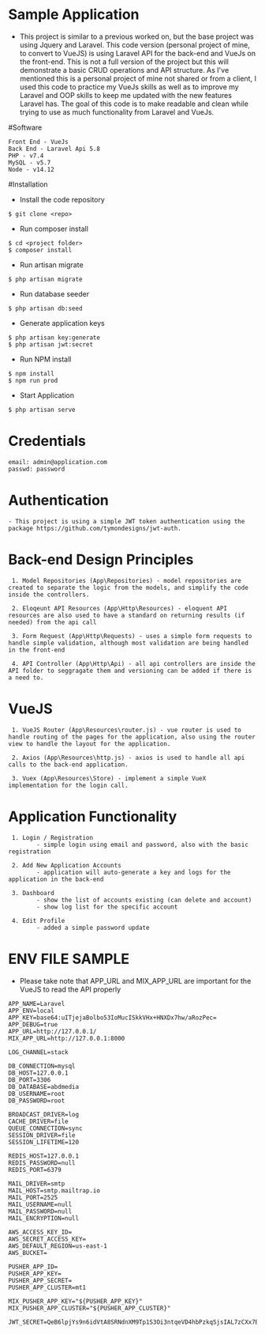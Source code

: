 # Sample Application
- This project is similar to a previous worked on, but the base project was using 
Jquery and Laravel. This code version (personal project of mine, to convert to VueJS) is using Laravel API for the back-end and VueJs on the front-end. This is not a full version of the project 
but this will demonstrate a basic CRUD operations and API structure. As I've mentioned this is a personal project of mine
not shared or from a client, I used this code to practice my VueJs skills as well as to improve my Laravel and OOP skills to keep me updated with the new features Laravel has. The goal of this code is to make readable and clean
while trying to use as much functionality from Laravel and VueJs.

#Software
```
Front End - VueJs
Back End - Laravel Api 5.8
PHP - v7.4
MySQL - v5.7
Node - v14.12
```

#Installation

- Install the code repository
```
$ git clone <repo>
```

- Run composer install
```
$ cd <project folder>
$ composer install
```

- Run artisan migrate
```
$ php artisan migrate
```

- Run database seeder
```
$ php artisan db:seed
```

- Generate application keys
```
$ php artisan key:generate
$ php artisan jwt:secret
```

- Run NPM install
```
$ npm install
$ npm run prod
```

- Start Application
```
$ php artisan serve
```

# Credentials
```
email: admin@application.com
passwd: password
```

# Authentication
```
- This project is using a simple JWT token authentication using the package https://github.com/tymondesigns/jwt-auth.
```

# Back-end Design Principles
```
 1. Model Repositories (App\Repositories) - model repositories are created to separate the logic from the models, and simplify the code inside the controllers.

 2. Eloqeunt API Resources (App\Http\Resources) - eloquent API resources are also used to have a standard on returning results (if needed) from the api call

 3. Form Request (App\Http\Requests) - uses a simple form requests to handle simple validation, although most validation are being handled in the front-end

 4. API Controller (App\Http\Api) - all api controllers are inside the API folder to seggragate them and versioning can be added if there is a need to. 

```

# VueJS
```
 1. VueJS Router (App\Resources\router.js) - vue router is used to handle routing of the pages for the application, also using the router view to handle the layout for the application.

 2. Axios (App\Resources\http.js) - axios is used to handle all api calls to the back-end application.

 3. Vuex (App\Resources\Store) - implement a simple VueX implementation for the login call.
```

# Application Functionality
```
 1. Login / Registration
        - simple login using email and password, also with the basic registration

 2. Add New Application Accounts 
        - application will auto-generate a key and logs for the application in the back-end

 3. Dashboard 
        - show the list of accounts existing (can delete and account)
        - show log list for the specific account

 4. Edit Profile
        - added a simple password update
```

# ENV FILE SAMPLE
- Please take note that APP_URL and MIX_APP_URL are important for the VueJS to read the API properly
```
APP_NAME=Laravel
APP_ENV=local
APP_KEY=base64:uITjejaBolbo53IoMucISkkVHx+HNXDx7hw/aRozPec=
APP_DEBUG=true
APP_URL=http://127.0.0.1/
MIX_APP_URL=http://127.0.0.1:8000

LOG_CHANNEL=stack

DB_CONNECTION=mysql
DB_HOST=127.0.0.1
DB_PORT=3306
DB_DATABASE=abdmedia
DB_USERNAME=root
DB_PASSWORD=root

BROADCAST_DRIVER=log
CACHE_DRIVER=file
QUEUE_CONNECTION=sync
SESSION_DRIVER=file
SESSION_LIFETIME=120

REDIS_HOST=127.0.0.1
REDIS_PASSWORD=null
REDIS_PORT=6379

MAIL_DRIVER=smtp
MAIL_HOST=smtp.mailtrap.io
MAIL_PORT=2525
MAIL_USERNAME=null
MAIL_PASSWORD=null
MAIL_ENCRYPTION=null

AWS_ACCESS_KEY_ID=
AWS_SECRET_ACCESS_KEY=
AWS_DEFAULT_REGION=us-east-1
AWS_BUCKET=

PUSHER_APP_ID=
PUSHER_APP_KEY=
PUSHER_APP_SECRET=
PUSHER_APP_CLUSTER=mt1

MIX_PUSHER_APP_KEY="${PUSHER_APP_KEY}"
MIX_PUSHER_APP_CLUSTER="${PUSHER_APP_CLUSTER}"

JWT_SECRET=QeB6lpjYs9n6idVtA8SRNdnXM9Tp1S3Oi3ntqeVD4hbPzkqSjsIAL7zCXx7BHiz9

```
